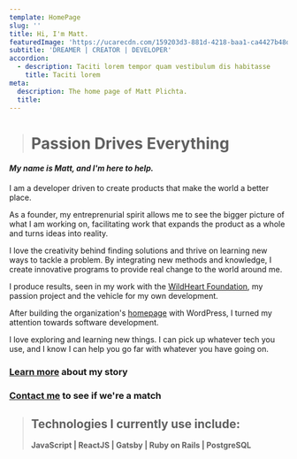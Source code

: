 ```yaml
---
template: HomePage
slug: ''
title: Hi, I'm Matt.
featuredImage: 'https://ucarecdn.com/159203d3-881d-4218-baa1-ca4427b48d0d/'
subtitle: 'DREAMER | CREATOR | DEVELOPER'
accordion:
  - description: Taciti lorem tempor quam vestibulum dis habitasse
    title: Taciti lorem
meta:
  description: The home page of Matt Plichta.
  title:
---
```

> # Passion Drives Everything

#### *My name is Matt, and I'm here to help.*

I am a developer driven to create products that make the world a better place.

As a founder, my entreprenurial spirit allows me to see the bigger picture of what I am working on, facilitating work that expands the product as a whole and turns ideas into reality.

I love the creativity behind finding solutions and thrive on learning new ways to tackle a problem. By integrating new methods and knowledge, I create innovative programs to provide real change to the world around me. 

I produce results, seen in my work with the [WildHeart Foundation](https://www.thewildheartfoundation.org), my passion project and the vehicle for my own development.

After building the organization's [homepage](https://mattplichtawild.com/posts/wild-heart-foundation/) with WordPress, I turned my attention towards software development. 

I love exploring and learning new things. I can pick up whatever tech you use, and I know I can help you go far with whatever you have going on.

### [Learn more](https://mattplichtawild.com/about/) about my story


### [Contact me](https://mattplichtawild.com/contact/) to see if we're a match

> ## Technologies I currently use include:
>
> **JavaScript | ReactJS | Gatsby | Ruby on Rails | PostgreSQL**